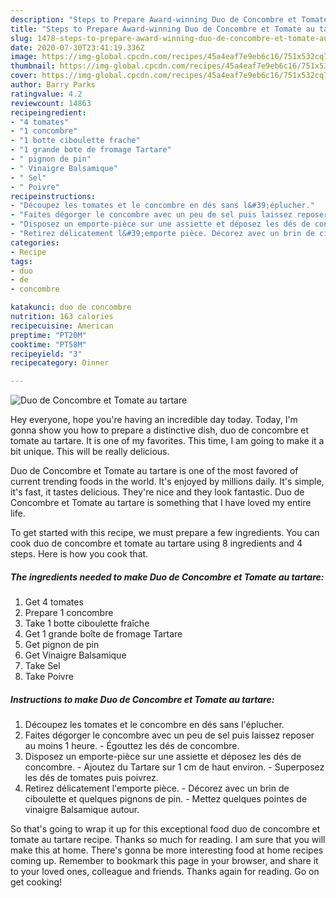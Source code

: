 ```yaml
---
description: "Steps to Prepare Award-winning Duo de Concombre et Tomate au tartare"
title: "Steps to Prepare Award-winning Duo de Concombre et Tomate au tartare"
slug: 1478-steps-to-prepare-award-winning-duo-de-concombre-et-tomate-au-tartare
date: 2020-07-30T23:41:19.336Z
image: https://img-global.cpcdn.com/recipes/45a4eaf7e9eb6c16/751x532cq70/duo-de-concombre-et-tomate-au-tartare-photo-principale-de-la-recette.jpg
thumbnail: https://img-global.cpcdn.com/recipes/45a4eaf7e9eb6c16/751x532cq70/duo-de-concombre-et-tomate-au-tartare-photo-principale-de-la-recette.jpg
cover: https://img-global.cpcdn.com/recipes/45a4eaf7e9eb6c16/751x532cq70/duo-de-concombre-et-tomate-au-tartare-photo-principale-de-la-recette.jpg
author: Barry Parks
ratingvalue: 4.2
reviewcount: 14863
recipeingredient:
- "4 tomates"
- "1 concombre"
- "1 botte ciboulette frache"
- "1 grande bote de fromage Tartare"
- " pignon de pin"
- " Vinaigre Balsamique"
- " Sel"
- " Poivre"
recipeinstructions:
- "Découpez les tomates et le concombre en dés sans l&#39;éplucher."
- "Faites dégorger le concombre avec un peu de sel puis laissez reposer au moins 1 heure. Égouttez les dés de concombre."
- "Disposez un emporte-pièce sur une assiette et déposez les dés de concombre. Ajoutez du Tartare sur 1 cm de haut environ. Superposez les dés de tomates puis poivrez."
- "Retirez délicatement l&#39;emporte pièce. Décorez avec un brin de ciboulette et quelques pignons de pin. Mettez quelques pointes de vinaigre Balsamique autour."
categories:
- Recipe
tags:
- duo
- de
- concombre

katakunci: duo de concombre 
nutrition: 163 calories
recipecuisine: American
preptime: "PT20M"
cooktime: "PT58M"
recipeyield: "3"
recipecategory: Dinner

---
```



![Duo de Concombre et Tomate au tartare](https://img-global.cpcdn.com/recipes/45a4eaf7e9eb6c16/751x532cq70/duo-de-concombre-et-tomate-au-tartare-photo-principale-de-la-recette.jpg)

Hey everyone, hope you're having an incredible day today. Today, I'm gonna show you how to prepare a distinctive dish, duo de concombre et tomate au tartare. It is one of my favorites. This time, I am going to make it a bit unique. This will be really delicious.

Duo de Concombre et Tomate au tartare is one of the most favored of current trending foods in the world. It's enjoyed by millions daily. It's simple, it's fast, it tastes delicious. They're nice and they look fantastic. Duo de Concombre et Tomate au tartare is something that I have loved my entire life.




To get started with this recipe, we must prepare a few ingredients. You can cook duo de concombre et tomate au tartare using 8 ingredients and 4 steps. Here is how you cook that.

<!--inarticleads1-->

##### The ingredients needed to make Duo de Concombre et Tomate au tartare:

1. Get 4 tomates
1. Prepare 1 concombre
1. Take 1 botte ciboulette fraîche
1. Get 1 grande boîte de fromage Tartare
1. Get  pignon de pin
1. Get  Vinaigre Balsamique
1. Take  Sel
1. Take  Poivre




<!--inarticleads2-->

##### Instructions to make Duo de Concombre et Tomate au tartare:

1. Découpez les tomates et le concombre en dés sans l&#39;éplucher.
1. Faites dégorger le concombre avec un peu de sel puis laissez reposer au moins 1 heure. - Égouttez les dés de concombre.
1. Disposez un emporte-pièce sur une assiette et déposez les dés de concombre. - Ajoutez du Tartare sur 1 cm de haut environ. - Superposez les dés de tomates puis poivrez.
1. Retirez délicatement l&#39;emporte pièce. - Décorez avec un brin de ciboulette et quelques pignons de pin. - Mettez quelques pointes de vinaigre Balsamique autour.




So that's going to wrap it up for this exceptional food duo de concombre et tomate au tartare recipe. Thanks so much for reading. I am sure that you will make this at home. There's gonna be more interesting food at home recipes coming up. Remember to bookmark this page in your browser, and share it to your loved ones, colleague and friends. Thanks again for reading. Go on get cooking!
